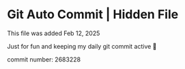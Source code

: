 # Git Auto Commit | Hidden File

This file was added Feb 12, 2025

Just for fun and keeping my daily git commit active 🤪

commit number: 2683228
